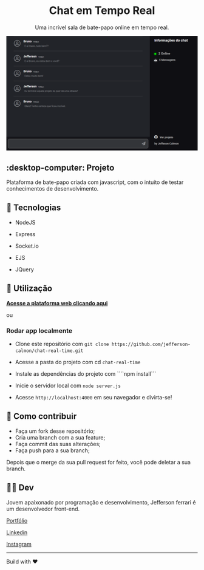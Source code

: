 <div align="center">
    <h1>Chat em Tempo Real</h1>
    <p>Uma incrível sala de bate-papo online em tempo real.</p>
    <img src="./.github/images/capa.png" width="650">
</div>


## :desktop-computer: Projeto

Plataforma de bate-papo criada com javascript, com o intuito de testar conhecimentos de desenvolvimento.

## :rocket: Tecnologias

- NodeJS

- Express

- Socket.io

- EJS

- JQuery

## :dart: Utilização

**[Acesse a plataforma web clicando aqui]()**

ou

### Rodar app localmente

- Clone este repositório com ```git clone https://github.com/jefferson-calmon/chat-real-time.git```

- Acesse a pasta do projeto com cd ```chat-real-time```

- Instale as dependências do projeto com ````npm install```

- Inicie o servidor local com ```node server.js```

- Acesse ```http://localhost:4000``` em seu navegador e divirta-se!

## :thinking: Como contribuir

- Faça um fork desse repositório;
- Cria uma branch com a sua feature;
- Faça commit das suas alterações;
- Faça push para a sua branch;

Depois que o merge da sua pull request for feito, você pode deletar a sua branch.

## :technologist: Dev

Jovem apaixonado por programação e desenvolvimento, Jefferson ferrari é um desenvolvedor front-end.


[Portfólio](https://jefferson-calmon.github.io)

[Linkedin](https://www.linkedin.com/in/jefferson-f-b24248191/)

[Instagram](https://instagram.com/jeffz1_)

---

Build with :heart: